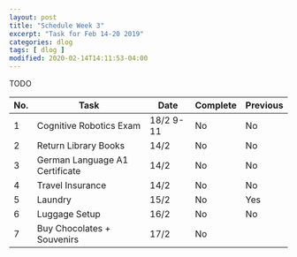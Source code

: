 ```yaml
---
layout: post
title: "Schedule Week 3"
excerpt: "Task for Feb 14-20 2019"
categories: dlog
tags: [ dlog ]
modified: 2020-02-14T14:11:53-04:00
---
```


TODO

| No. | Task | Date | Complete | Previous |
|-------|-------|-------|-------|-------|  
| 1 | Cognitive Robotics Exam | 18/2 9-11 | No |  No |
| 2 | Return Library Books  | 14/2 | No | No |
| 3 | German Language A1 Certificate | 14/2 | No | No |
| 4 | Travel Insurance | 14/2 | No | No |
| 5 | Laundry | 15/2 | No | Yes |
| 6 | Luggage Setup | 16/2 | No | No |
| 7 | Buy Chocolates + Souvenirs | 17/2 | No |
